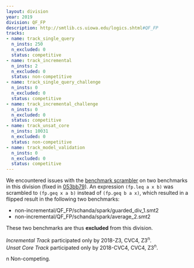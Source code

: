 ```yaml
---
layout: division
year: 2019
division: QF_FP
description: http://smtlib.cs.uiowa.edu/logics.shtml#QF_FP
tracks:
- name: track_single_query
  n_insts: 250
  n_excluded: 0
  status: competitive
- name: track_incremental
  n_insts: 2
  n_excluded: 0
  status: non-competitive
- name: track_single_query_challenge
  n_insts: 0
  n_excluded: 0
  status: competitive
- name: track_incremental_challenge
  n_insts: 0
  n_excluded: 0
  status: competitive
- name: track_unsat_core
  n_insts: 10031
  n_excluded: 0
  status: non-competitive
- name: track_model_validation
  n_insts: 0
  n_excluded: 0
  status: competitive
---
```

We encountered issues with the [benchmark scrambler](https://github.com/smt-comp/scrambler) on two benchmarks in this division (fixed in [053bb79](https://github.com/SMT-COMP/scrambler/commit/053bb79a79b39749284e4bef31ffc6438a52adf8)). An expression `(fp.leq a x b)` was scrambled to `(fp.geq x a b)` instead of `(fp.geq b a x)`, which resulted in a flipped result in the following two benchmarks:

- non-incremental/QF_FP/schanda/spark/guarded_div_1.smt2
- non-incremental/QF_FP/schanda/spark/average_2.smt2

These two benchmarks are thus **excluded** from this division.

*Incremental Track* participated only by 2018-Z3, CVC4, Z3<sup>n</sup>.  
*Unsat Core Track* participated only by 2018-CVC4, CVC4, Z3<sup>n</sup>.

n Non-competing.
